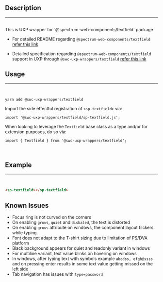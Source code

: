 ## Description

---

<br />
This is UXP wrapper for `@spectrum-web-components/textfield` package 
<br />

-   For detailed README regarding `@spectrum-web-components/textfield` [refer this link](https://www.npmjs.com/package/@spectrum-web-components/textfield/v/0.37.0)

-   Detailed specification regarding `@spectrum-web-components/textfield` support in UXP through `@swc-uxp-wrappers/textfield` [refer this link](https://developer.adobe.com/photoshop/uxp/2022/uxp-api/reference-spectrum/swc/)

## Usage

---

<br />

```
yarn add @swc-uxp-wrappers/textfield
```

Import the side effectful registration of `<sp-textfield>` via:

```
import '@swc-uxp-wrappers/textfield/sp-textfield.js';
```

When looking to leverage the `Textfield` base class as a type and/or for extension purposes, do so via:

```
import { Textfield } from '@swc-uxp-wrappers/textfield';
```

<br />

## Example

---

<br />

```html
<sp-textfield></sp-textfield>
```

## Known Issues

-   Focus ring is not curved on the corners
-   On enabling `grows`, `quiet` and `disbaled`, the text is distorted
-   On enabling `grows` attribute on windows, the component layout filckers while typing.
-   Font does not adapt to the T-shirt sizing due to limitation of PS/DVA platform
-   Black background appears for quiet and readonly variant in windows
-   For multiline variant, text value blinks on hovering on windows
-   In windows, after typing text with symbols example `abcdss, efgh@ssss` and on pressing enter results in some text value getting missed on the left side
-   Tab navigation has issues with `type=password`
